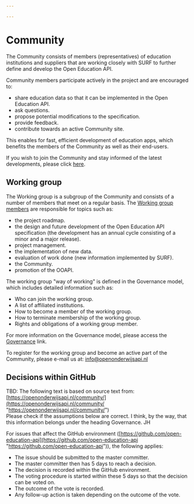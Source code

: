 ```yaml
---

---
```

# Community

The Community consists of members (representatives) of education institutions and suppliers that are working closely with SURF to further define and develop the Open Education API.

Community members participate actively in the project and are encouraged to:

* share education data so that it can be implemented in the Open Education API.
* ask questions.
* propose potential modifications to the specification.
* provide feedback.
* contribute towards an active Community site.

This enables for fast, efficient development of education apps, which benefits the members of the Community as well as their end-users.

If you wish to join the Community and stay informed of the latest developments, please click [here](https://list.surfnet.nl/mailman/listinfo/openonderwijsapi).

## Working group

The Working group is a subgroup of the Community and consists of a number of members that meet on a regular basis. The [Working group members](community/workinggroup/) are responsible for topics such as:

* the project roadmap.
* the design and future development of the Open Education API specification (the development has an annual cycle consisting of a minor and a major release).
* project management.
* the implementation of new data.
* evaluation of work done (new information implemented by SURF).
* the Community.
* promotion of the OOAPI.

The working group "way of working" is defined in the Governance model, which includes detailed information such as:

* Who can join the working group.
* A list of affiliated institutions.
* How to become a member of the working group.
* How to terminate membership of the working group.
* Rights and obligations of a working group member.

For more information on the Governance model, please access the [Governance](https://app.forestry.io/sites/s8lgqhmtjiapha/#/sections/docs/docs/governance/) link.

To register for the working group and become an active part of the Community, please e-mail us at: info@openonderwijsapi.nl

## Decisions within GitHub

TBD: The following text is based on source text from: [https://openonderwijsapi.nl/community/](https://openonderwijsapi.nl/community/ "https://openonderwijsapi.nl/community/")  
Please check if the assumptions below are correct. I think, by the way, that this information belongs under the heading Governance. JH

For issues that affect the GitHub environment ([https://github.com/open-education-api](https://github.com/open-education-api "https://github.com/open-education-api")), the following applies:

* The issue should be submitted to the master committer.
* The master committer then has 5 days to reach a decision.
* The decision is recorded within the GitHub environment.
* The voting procedure is started within these 5 days so that the decision can be voted on.
* The outcome of the vote is recorded.
* Any follow-up action is taken depending on the outcome of the vote.